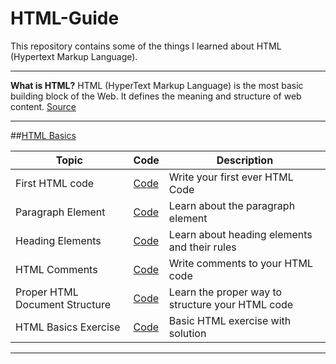 # HTML-Guide
This repository contains some of the things I learned about HTML (Hypertext Markup Language).

***

**What is HTML?** 
HTML (HyperText Markup Language) is the most basic building block of the Web. It defines the meaning and structure of web content. [Source](https://developer.mozilla.org/en-US/docs/Web/HTML)
___

##[HTML Basics](https://github.com/quielLovesLasagna/HTML-Guide/tree/main/HTML%20Basics)

| Topic | Code | Description |
| ----------- | ----------- | ----------- |
| First HTML code | [Code](https://github.com/quielLovesLasagna/HTML-Guide/blob/main/HTML%20Basics/helloworld.html) | Write your first ever HTML Code |
| Paragraph Element | [Code](https://github.com/quielLovesLasagna/HTML-Guide/blob/main/HTML%20Basics/paragraph.html) | Learn about the paragraph element |
| Heading Elements | [Code](https://github.com/quielLovesLasagna/HTML-Guide/blob/main/HTML%20Basics/headingelements.html) | Learn about heading elements and their rules |
| HTML Comments | [Code](https://github.com/quielLovesLasagna/HTML-Guide/blob/main/HTML%20Basics/comments.html) | Write comments to your HTML code |
| Proper HTML Document Structure | [Code](https://github.com/quielLovesLasagna/HTML-Guide/blob/main/HTML%20Basics/documentstructure.html) | Learn the proper way to structure your HTML code |
| HTML Basics Exercise | [Code](https://github.com/quielLovesLasagna/HTML-Guide/blob/main/HTML%20Basics/html_basics_starter.html) | Basic HTML exercise with solution |

___
